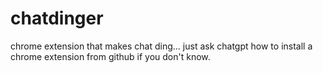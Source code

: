 # chatdinger
chrome extension that makes chat ding...
just ask chatgpt how to install a chrome extension from github if you don't know. 